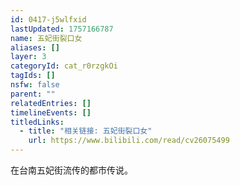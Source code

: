 ```yaml
---
id: 0417-j5wlfxid
lastUpdated: 1757166787
name: 五妃街裂口女
aliases: []
layer: 3
categoryId: cat_r0rzgkOi
tagIds: []
nsfw: false
parent: ""
relatedEntries: []
timelineEvents: []
titledLinks:
  - title: "相关链接: 五妃街裂口女"
    url: https://www.bilibili.com/read/cv26075499
---
```


在台南五妃街流传的都市传说。
